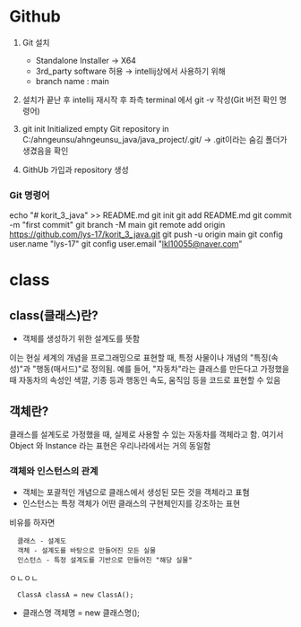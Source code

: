 # Github
1. Git 설치
    - Standalone Installer → X64
    - 3rd_party software 허용 → intellij상에서 사용하기 위해
    - branch name : main

2. 설치가 끝난 후 intellij 재시작 후 좌측 terminal 에서 git -v 작성(Git 버전 확인 명령어)
3. git init Initialized empty Git repository in C:/ahngeunsu/ahngeunsu_java/java_project/.git/ → .git이라는 숨김 폴더가 생겼음을 확인
4. GithUb 가입과 repository 생성

### Git 명령어
echo "# korit_3_java" >> README.md
git init
git add README.md
git commit -m "first commit"
git branch -M main
git remote add origin https://github.com/lys-17/korit_3_java.git
git push -u origin main
git config user.name "lys-17"
git config user.email "lkl10055@naver.com"

# class

## class(클래스)란?
- 객체를 생성하기 위한 설계도를 뜻함

이는 현실 세계의 개념을 프로그래밍으로 표현할 때, 특정 사물이나 개념의 "특징(속성)"과 "행동(매서드)"로 정의됨.
예를 들어, "자동차"라는 클래스를 만든다고 가정했을 때 자동차의 속성인 색깔, 기종 등과 행동인 속도, 움직임 등을 코드로 표현할 수 있음

## 객체란?
클래스를 설계도로 가정했을 때, 실제로 사용할 수 있는 자동차를 객체라고 함. 여기서 Object 와 Instance 라는 표현은 우리나라에서는 거의 동일함 

### 객체와 인스턴스의 관계
- 객체는 포괄적인 개념으로 클래스에서 생성된 모든 것을 객체라고 표혐
- 인스턴스는 특정 객체가 어떤 클래스의 구현체인지를 강조하는 표현

비유를 하자면

      클래스 - 설계도
      객체 - 설계도를 바탕으로 만들어진 모든 실물
      인스턴스 - 특정 설계도를 기반으로 만들어진 "해당 실물"

ㅇㄴㅇㄴ




      ClassA classA = new ClassA();
   - 클래스명 객체명 = new 클래스명();

